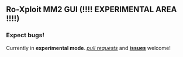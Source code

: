 ## Ro-Xploit MM2 GUI (!!!! EXPERIMENTAL AREA !!!!)

### Expect bugs!

Currently in **experimental mode**. [*pull requests*](https://github.com/DavidTDC3377/Ro-XploitMM2GUI/pulls) and [**issues**](https://github.com/DavidTDC3377/Ro-XploitMM2GUI/issues) welcome!
